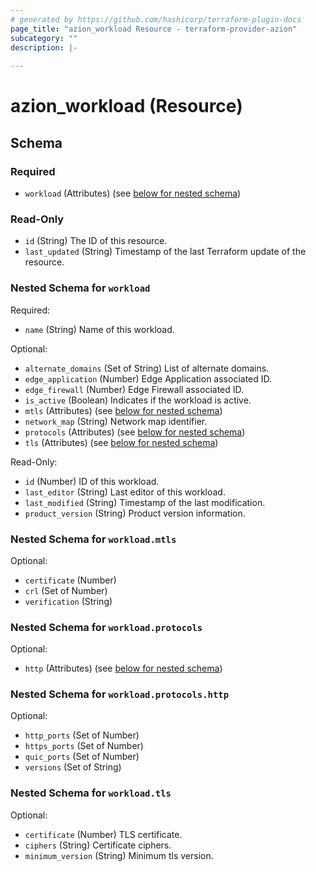 ```yaml
---
# generated by https://github.com/hashicorp/terraform-plugin-docs
page_title: "azion_workload Resource - terraform-provider-azion"
subcategory: ""
description: |-
  
---
```


# azion_workload (Resource)





<!-- schema generated by tfplugindocs -->
## Schema

### Required

- `workload` (Attributes) (see [below for nested schema](#nestedatt--workload))

### Read-Only

- `id` (String) The ID of this resource.
- `last_updated` (String) Timestamp of the last Terraform update of the resource.

<a id="nestedatt--workload"></a>
### Nested Schema for `workload`

Required:

- `name` (String) Name of this workload.

Optional:

- `alternate_domains` (Set of String) List of alternate domains.
- `edge_application` (Number) Edge Application associated ID.
- `edge_firewall` (Number) Edge Firewall associated ID.
- `is_active` (Boolean) Indicates if the workload is active.
- `mtls` (Attributes) (see [below for nested schema](#nestedatt--workload--mtls))
- `network_map` (String) Network map identifier.
- `protocols` (Attributes) (see [below for nested schema](#nestedatt--workload--protocols))
- `tls` (Attributes) (see [below for nested schema](#nestedatt--workload--tls))

Read-Only:

- `id` (Number) ID of this workload.
- `last_editor` (String) Last editor of this workload.
- `last_modified` (String) Timestamp of the last modification.
- `product_version` (String) Product version information.

<a id="nestedatt--workload--mtls"></a>
### Nested Schema for `workload.mtls`

Optional:

- `certificate` (Number)
- `crl` (Set of Number)
- `verification` (String)


<a id="nestedatt--workload--protocols"></a>
### Nested Schema for `workload.protocols`

Optional:

- `http` (Attributes) (see [below for nested schema](#nestedatt--workload--protocols--http))

<a id="nestedatt--workload--protocols--http"></a>
### Nested Schema for `workload.protocols.http`

Optional:

- `http_ports` (Set of Number)
- `https_ports` (Set of Number)
- `quic_ports` (Set of Number)
- `versions` (Set of String)



<a id="nestedatt--workload--tls"></a>
### Nested Schema for `workload.tls`

Optional:

- `certificate` (Number) TLS certificate.
- `ciphers` (String) Certificate ciphers.
- `minimum_version` (String) Minimum tls version.
